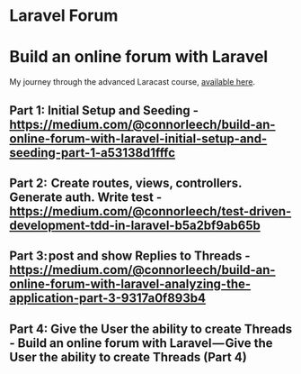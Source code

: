 Laravel Forum
===

# Build an online forum with Laravel

My journey through the advanced Laracast course, [available here](https://laracasts.com/series/lets-build-a-forum-with-laravel/).


## Part 1: Initial Setup and Seeding - https://medium.com/@connorleech/build-an-online-forum-with-laravel-initial-setup-and-seeding-part-1-a53138d1fffc

## Part 2:  Create routes, views, controllers. Generate auth. Write test - https://medium.com/@connorleech/test-driven-development-tdd-in-laravel-b5a2bf9ab65b

## Part 3: post and show Replies to Threads - https://medium.com/@connorleech/build-an-online-forum-with-laravel-analyzing-the-application-part-3-9317a0f893b4

## Part 4: Give the User the ability to create Threads - Build an online forum with Laravel — Give the User the ability to create Threads (Part 4)